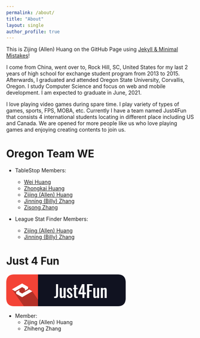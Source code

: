 ```yaml
---
permalink: /about/
title: "About"
layout: single
author_profile: true
---
```


This is Zijing (Allen) Huang on the GitHub Page using [Jekyll & Minimal Mistakes](https://mademistakes.com/work/minimal-mistakes-jekyll-theme/)!

I come from China, went over to, Rock Hill, SC, United States for my last 2 years of high school for exchange student program from 2013 to 2015.
Afterwards, I graduated and attended Oregon State University, Corvallis, Oregon. I study Computer Science and focus on web and mobile development. 
I am expected to graduate in June, 2021.

I love playing video games during spare time. I play variety of types of games, sports, FPS, MOBA, etc.
Currently I have a team named Just4Fun that consists 4 international students locating in different place including US and Canada. We are opened for more people like us who love playing games and enjoying creating contents to join us.

Oregon Team WE
==============
* TableStop Members: 
  * [Wei Huang](https://github.com/huangwei0) 
  * [Zhongkai Huang](https://github.com/Matalife) 
  * [Zijing (Allen) Huang](https://github.com/LuSuAllen) 
  * [Jinning (Billy) Zhang](https://github.com/jinningzhang6) 
  * [Zisong Zhang](https://github.com/zisongzhang) 

* League Stat Finder Members: 
  * [Zijing (Allen) Huang](https://github.com/LuSuAllen) 
  * [Jinning (Billy) Zhang](https://github.com/jinningzhang6)

Just 4 Fun
==========
![Image of Just4Fun](../assets/images/Just4Fun.png)
* Member:
  * Zijing (Allen) Huang
  * Zhiheng Zhang
